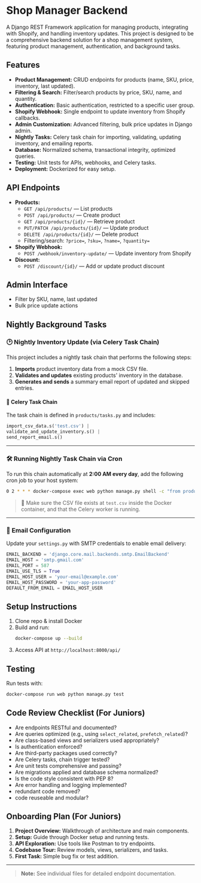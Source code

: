 # Shop Manager Backend
A Django REST Framework application for managing products, integrating with Shopify, and handling inventory updates. This project is designed to be a comprehensive backend solution for a shop management system, featuring product management, authentication, and background tasks.

## Features

- **Product Management:** CRUD endpoints for products (name, SKU, price, inventory, last updated).
- **Filtering & Search:** Filter/search products by price, SKU, name, and quantity.
- **Authentication:** Basic authentication, restricted to a specific user group.
- **Shopify Webhook:** Single endpoint to update inventory from Shopify callbacks.
- **Admin Customization:** Advanced filtering, bulk price updates in Django admin.
- **Nightly Tasks:** Celery task chain for importing, validating, updating inventory, and emailing reports.
- **Database:** Normalized schema, transactional integrity, optimized queries.
- **Testing:** Unit tests for APIs, webhooks, and Celery tasks.
- **Deployment:** Dockerized for easy setup.

## API Endpoints

- **Products:**  
    - `GET /api/products/` — List products  
    - `POST /api/products/` — Create product  
    - `GET /api/products/{id}/` — Retrieve product  
    - `PUT/PATCH /api/products/{id}/` — Update product  
    - `DELETE /api/products/{id}/` — Delete product  
    - Filtering/search: `?price=`, `?sku=`, `?name=`, `?quantity=`
- **Shopify Webhook:**  
    - `POST /webhook/inventory-update/` — Update inventory from Shopify
- **Discount:**  
    - `POST /discount/{id}/` — Add or update product discount

## Admin Interface

- Filter by SKU, name, last updated
- Bulk price update actions

## Nightly Background Tasks
### 🕑 Nightly Inventory Update (via Celery Task Chain)

This project includes a nightly task chain that performs the following steps:

1. **Imports** product inventory data from a mock CSV file.
2. **Validates and updates** existing products' inventory in the database.
3. **Generates and sends** a summary email report of updated and skipped entries.

#### 🔁 Celery Task Chain

The task chain is defined in `products/tasks.py` and includes:

```python
import_csv_data.s('test.csv') |
validate_and_update_inventory.s() |
send_report_email.s()
```

---

### 🛠 Running Nightly Task Chain via Cron

To run this chain automatically at **2:00 AM every day**, add the following cron job to your host system:

```bash
0 2 * * * docker-compose exec web python manage.py shell -c "from products.tasks import import_csv_data, validate_and_update_inventory, send_report_email; from celery import chain; chain(import_csv_data.s('test.csv') | validate_and_update_inventory.s() | send_report_email.s()).apply_async()"
```

> 📝 Make sure the CSV file exists at `test.csv` inside the Docker container, and that the Celery worker is running.

---

### 📧 Email Configuration

Update your `settings.py` with SMTP credentials to enable email delivery:

```python
EMAIL_BACKEND = 'django.core.mail.backends.smtp.EmailBackend'
EMAIL_HOST = 'smtp.gmail.com'
EMAIL_PORT = 587
EMAIL_USE_TLS = True
EMAIL_HOST_USER = 'your-email@example.com'
EMAIL_HOST_PASSWORD = 'your-app-password'
DEFAULT_FROM_EMAIL = EMAIL_HOST_USER
```

## Setup Instructions

1. Clone repo & install Docker
2. Build and run:  
    ```sh
    docker-compose up --build
    ```
3. Access API at `http://localhost:8000/api/`

## Testing

Run tests with:
```sh
docker-compose run web python manage.py test
```

## Code Review Checklist (For Juniors)

- Are endpoints RESTful and documented?
- Are queries optimized (e.g., using `select_related`, `prefetch_related`)?
- Are class-based views and serializers used appropriately?
- Is authentication enforced?
- Are third-party packages used correctly?
- Are Celery tasks, chain trigger tested?
- Are unit tests comprehensive and passing?
- Are migrations applied and database schema normalized?
- Is the code style consistent with PEP 8?
- Are error handling and logging implemented?
- redundant code removed?
- code reuseable and modular?


## Onboarding Plan (For Juniors)

1. **Project Overview:** Walkthrough of architecture and main components.
2. **Setup:** Guide through Docker setup and running tests.
3. **API Exploration:** Use tools like Postman to try endpoints.
4. **Codebase Tour:** Review models, views, serializers, and tasks.
5. **First Task:** Simple bug fix or test addition.

---

> **Note:** See individual files for detailed endpoint documentation.